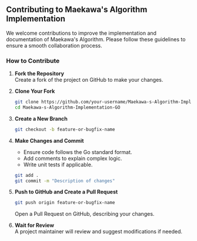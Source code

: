 
## Contributing to Maekawa's Algorithm Implementation

We welcome contributions to improve the implementation and documentation of Maekawa's Algorithm. Please follow these guidelines to ensure a smooth collaboration process.

### How to Contribute
1. **Fork the Repository**  
   Create a fork of the project on GitHub to make your changes.

2. **Clone Your Fork**  
   ```sh
   git clone https://github.com/your-username/Maekawa-s-Algorithm-Implementation-GO.git
   cd Maekawa-s-Algorithm-Implementation-GO
   ```

3. **Create a New Branch**  
   ```sh
   git checkout -b feature-or-bugfix-name
   ```

4. **Make Changes and Commit**  
   - Ensure code follows the Go standard format.
   - Add comments to explain complex logic.
   - Write unit tests if applicable.
   ```sh
   git add .
   git commit -m "Description of changes"
   ```

5. **Push to GitHub and Create a Pull Request**  
   ```sh
   git push origin feature-or-bugfix-name
   ```
   Open a Pull Request on GitHub, describing your changes.

6. **Wait for Review**  
   A project maintainer will review and suggest modifications if needed.



